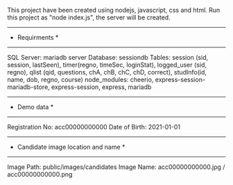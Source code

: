 This project have been created using nodejs, javascript, css and html.
Run this project as "node index.js", the server will be created.

*************************
* Requirments           *
*************************
SQL Server: mariadb server
Database:   sessiondb
Tables:     session (sid, session, lastSeen), timer(regno, timeSec, loginStat), logged_user (sid, regno), qlist (qid, questions, chA, chB, chC, chD, correct), studInfo(id, name, dob, regno, course)
node_modules:   cheerio, express-session-mariadb-store, express-session, express, mariadb

*************
* Demo data *
*************
Registration No:    acc00000000000
Date of Birth:      2021-01-01

*************************************
* Candidate image location and name *
*************************************
Image Path: public/images/candidates
Image Name: acc00000000000.jpg / acc00000000000.png